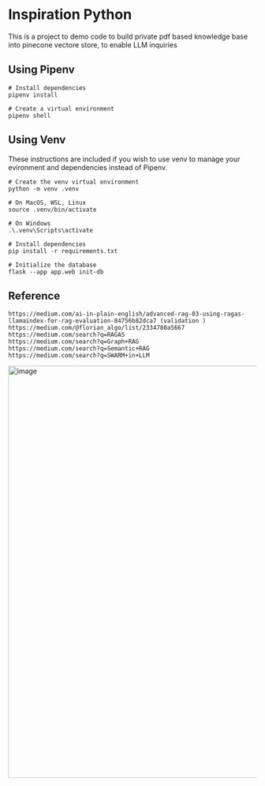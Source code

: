 # Inspiration Python

This is a project to demo code to build private pdf based knowledge base into pinecone vectore store, to enable LLM inquiries


## Using Pipenv 

```
# Install dependencies
pipenv install

# Create a virtual environment
pipenv shell

```

## Using Venv 

These instructions are included if you wish to use venv to manage your evironment and dependencies instead of Pipenv.

```
# Create the venv virtual environment
python -m venv .venv

# On MacOS, WSL, Linux
source .venv/bin/activate

# On Windows
.\.venv\Scripts\activate

# Install dependencies
pip install -r requirements.txt

# Initialize the database
flask --app app.web init-db
```

## Reference
```
https://medium.com/ai-in-plain-english/advanced-rag-03-using-ragas-llamaindex-for-rag-evaluation-84756b82dca7 (validation )
https://medium.com/@florian_algo/list/2334780a5667
https://medium.com/search?q=RAGAS
https://medium.com/search?q=Graph+RAG
https://medium.com/search?q=Semantic+RAG
https://medium.com/search?q=SWARM+in+LLM

```

<img width="834" alt="image" src="https://github.com/user-attachments/assets/67345669-d5b8-4453-bd9c-143c3a178c87">

